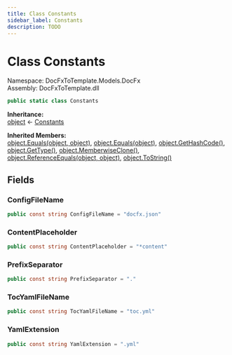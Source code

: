 ```yaml
---
title: Class Constants
sidebar_label: Constants
description: TODO
---
```


# Class Constants
Namespace: DocFxToTemplate.Models.DocFx   
Assembly: DocFxToTemplate.dll
    
   

```csharp title="src/DocFxToTemplate/Models/DocFx/Constants.cs#7" 
public static class Constants
```

**Inheritance:**   
[object](https://learn.microsoft.com/dotnet/api/system.object) &lt;- 
[Constants](../DocFxToTemplate.Models.DocFx/Constants)   

**Inherited Members:**   
[object.Equals(object, object)](https://learn.microsoft.com/dotnet/api/system.object.equals#system-object-equals(system-object-system-object)), [object.Equals(object)](https://learn.microsoft.com/dotnet/api/system.object.equals#system-object-equals(system-object)), [object.GetHashCode()](https://learn.microsoft.com/dotnet/api/system.object.gethashcode), [object.GetType()](https://learn.microsoft.com/dotnet/api/system.object.gettype), [object.MemberwiseClone()](https://learn.microsoft.com/dotnet/api/system.object.memberwiseclone), [object.ReferenceEquals(object, object)](https://learn.microsoft.com/dotnet/api/system.object.referenceequals), [object.ToString()](https://learn.microsoft.com/dotnet/api/system.object.tostring)   

   

   

## Fields
### ConfigFileName
   
```csharp title="src/DocFxToTemplate/Models/DocFx/Constants.cs#9"
public const string ConfigFileName = "docfx.json"
```
### ContentPlaceholder
   
```csharp title="src/DocFxToTemplate/Models/DocFx/Constants.cs#11"
public const string ContentPlaceholder = "*content"
```
### PrefixSeparator
   
```csharp title="src/DocFxToTemplate/Models/DocFx/Constants.cs#12"
public const string PrefixSeparator = "."
```
### TocYamlFileName
   
```csharp title="src/DocFxToTemplate/Models/DocFx/Constants.cs#13"
public const string TocYamlFileName = "toc.yml"
```
### YamlExtension
   
```csharp title="src/DocFxToTemplate/Models/DocFx/Constants.cs#10"
public const string YamlExtension = ".yml"
```
   

   

   

   

   